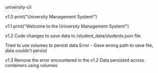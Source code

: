 university-cli

v1.0
print("University Management System!")

v1.1
print("Welcome to the University Management System!")

v1.2
Code changes to save data to /student_data/students.json file

Tried to use volumes to persist data
Error - Gave wrong path to save file, data couldn't persist

v1.3
Remove the error encountered in the v1.2
Data persisted across containers using volumes

